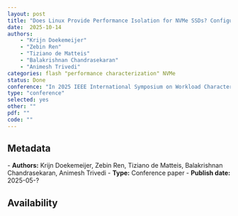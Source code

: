 ```yaml
---
layout: post
title: "Does Linux Provide Performance Isolation for NVMe SSDs? Configuring cgroups for I/O Control in the NVMe Era"
date:  2025-10-14
authors: 
    - "Krijn Doekemeijer"
    - "Zebin Ren" 
    - "Tiziano de Matteis"
    - "Balakrishnan Chandrasekaran"
    - "Animesh Trivedi" 
categories: flash "performance characterization" NVMe 
status: Done
conference: "In 2025 IEEE International Symposium on Workload Characterization (IISWC)"
type: "conference"
selected: yes
other: ""
pdf: ""
code: ""
---
```


<h2>Metadata</h2>
- <b>Authors:</b> Krijn Doekemeijer, Zebin Ren, Tiziano de Matteis, Balakrishnan Chandrasekaran, Animesh Trivedi
- <b>Type:</b> Conference paper
- <b>Publish date:</b> 2025-05-?

<h2>Availability</h2>
